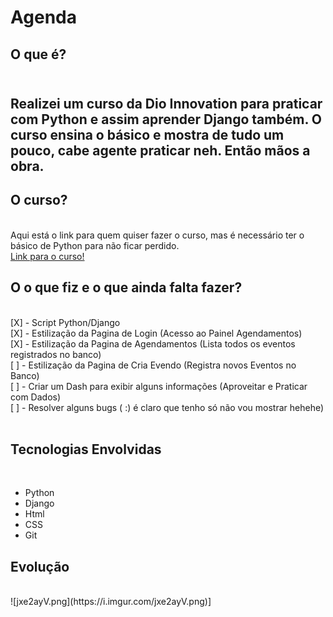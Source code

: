 

<h1><b>Agenda</b></h1>
<h2>O que é?<h2>
<br />
Realizei um curso da Dio Innovation para praticar com Python e assim aprender Django também. O curso ensina o básico e mostra de tudo um pouco, cabe agente praticar neh. Então mãos a obra.
<br />
<h2>O curso?</h2>
<br />
Aqui está o link para quem quiser fazer o curso, mas é necessário ter o básico de Python para não ficar perdido.
<br />
<a href="https://web.dio.me/course/desenvolvimento-para-internet-e-banco-de-dados-com-python-e-django/learning/d1e01e99-4468-4119-8962-82e5ea80b118/?back=/browse">Link para o curso!</a>
<br />
<h2>O o que fiz e o que ainda falta fazer?</h2><br />
[X] - Script Python/Django<br />
[X] - Estilização da Pagina de Login (Acesso ao Painel Agendamentos)<br />
[X] - Estilização da Pagina de Agendamentos (Lista todos os eventos registrados no banco)<br />
[ ] - Estilização da Pagina de Cria Evendo (Registra novos Eventos no Banco)<br />
[ ] - Criar um Dash para exibir alguns informações (Aproveitar e Praticar com Dados)<br />
[ ] - Resolver alguns bugs ( :) é claro que tenho só não vou mostrar hehehe)<br />
<br />
<h2>Tecnologias Envolvidas</h2><br />
<ul>
    <li>Python</li>
    <li>Django</li>
    <li>Html</li>
    <li>CSS</li>
    <li>Git</li>
</ul>

<h2>Evolução</h2><br />
![jxe2ayV.png](https://i.imgur.com/jxe2ayV.png)]